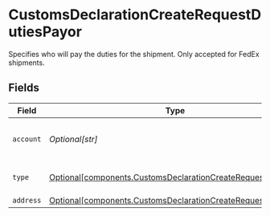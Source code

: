 # CustomsDeclarationCreateRequestDutiesPayor

Specifies who will pay the duties for the shipment. Only accepted for FedEx shipments.


## Fields

| Field                                                                                                                            | Type                                                                                                                             | Required                                                                                                                         | Description                                                                                                                      | Example                                                                                                                          |
| -------------------------------------------------------------------------------------------------------------------------------- | -------------------------------------------------------------------------------------------------------------------------------- | -------------------------------------------------------------------------------------------------------------------------------- | -------------------------------------------------------------------------------------------------------------------------------- | -------------------------------------------------------------------------------------------------------------------------------- |
| `account`                                                                                                                        | *Optional[str]*                                                                                                                  | :heavy_minus_sign:                                                                                                               | Account number to be billed for duties.                                                                                          | 2323434543                                                                                                                       |
| `type`                                                                                                                           | [Optional[components.CustomsDeclarationCreateRequestType]](../../models/components/customsdeclarationcreaterequesttype.md)       | :heavy_minus_sign:                                                                                                               | Party to be billed for duties.                                                                                                   | THIRD_PARTY                                                                                                                      |
| `address`                                                                                                                        | [Optional[components.CustomsDeclarationCreateRequestAddress]](../../models/components/customsdeclarationcreaterequestaddress.md) | :heavy_minus_sign:                                                                                                               | N/A                                                                                                                              |                                                                                                                                  |
